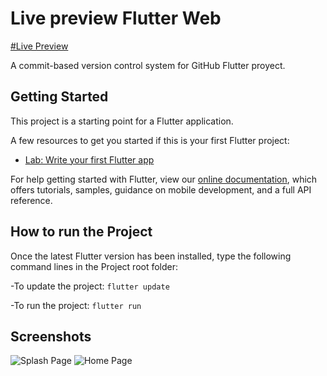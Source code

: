 # Live preview Flutter Web

[#Live Preview](https://github-home-test.netlify.app/)



A commit-based version control system for GitHub Flutter proyect.

## Getting Started

This project is a starting point for a Flutter application.

A few resources to get you started if this is your first Flutter project:

- [Lab: Write your first Flutter app](https://flutter.dev/docs/get-started/codelab)

For help getting started with Flutter, view our
[online documentation](https://flutter.dev/docs), which offers tutorials,
samples, guidance on mobile development, and a full API reference.

## How to run the Project

Once the latest Flutter version has been installed, type the following command lines in the Project root folder:

-To update the project: `flutter update`

-To run the project: `flutter run`

## Screenshots

![Splash Page](screen_shots/splash_screen.jpg.png)
![Home Page](screen_shots/home_screen.jpg.png)
